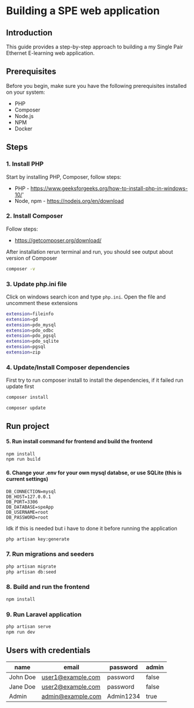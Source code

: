 # Building a SPE web application

## Introduction

This guide provides a step-by-step approach to building a my Single Pair Ethernet E-learning web application. 
## Prerequisites

Before you begin, make sure you have the following prerequisites installed on your system:

- PHP
- Composer
- Node.js
- NPM
- Docker 

## Steps

### 1. Install PHP

Start by installing PHP, Composer, follow steps:

- PHP - <https://www.geeksforgeeks.org/how-to-install-php-in-windows-10/>'
- Node, npm - <https://nodejs.org/en/download>

### 2. Install Composer

Follow steps:

- <https://getcomposer.org/download/>

After installation rerun terminal and run, you should see output about version of Composer

```sh
composer -v
```

### 3. Update php.ini file

Click on windows search icon and type ```php.ini```. Open the file and uncomment these extensions

```sh
extension=fileinfo
extension=gd
extension=pdo_mysql
extension=pdo_odbc
extension=pdo_pgsql
extension=pdo_sqlite
extension=pgsql
extension=zip
```

### 4. Update/Install Composer dependencies

First try to run composer install to install the dependencies, if it failed run update first

```sh
composer install
```

```sh
composer update
```

## Run project


#### 5. Run install command for frontend and build the frontend


```sh
npm install
npm run build
```

#### 6. Change your .env for your own mysql databse, or use SQLite (this is current settings)

    DB_CONNECTION=mysql
    DB_HOST=127.0.0.1
    DB_PORT=3306
    DB_DATABASE=speApp
    DB_USERNAME=root
    DB_PASSWORD=root

Idk if this is needed but i have to done it before running the application

```sh
php artisan key:generate
```

### 7. Run migrations and seeders

```sh
php artisan migrate
php artisan db:seed
```

### 8. Build and run the frontend

```sh
npm install
```

### 9. Run Laravel application

```sh
php artisan serve
npm run dev
```

## Users with credentials

| name       | email             | password | admin |
|------------|-------------------|----------|-------|
| John Doe   | user1@example.com | password | false |
| Jane Doe   | user2@example.com | password | false |
| Admin      | admin@example.com | Admin1234| true  |